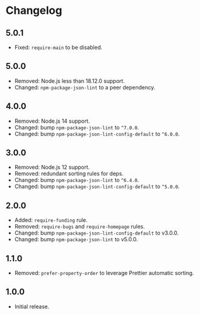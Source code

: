 # Changelog

## 5.0.1

- Fixed: `require-main` to be disabled.

## 5.0.0

- Removed: Node.js less than 18.12.0 support.
- Changed: `npm-package-json-lint` to a peer dependency.

## 4.0.0

- Removed: Node.js 14 support.
- Changed: bump `npm-package-json-lint` to `^7.0.0`.
- Changed: bump `npm-package-json-lint-config-default` to `^6.0.0`.

## 3.0.0

- Removed: Node.js 12 support.
- Removed: redundant sorting rules for deps.
- Changed: bump `npm-package-json-lint` to `^6.4.0`.
- Changed: bump `npm-package-json-lint-config-default` to `^5.0.0`.

## 2.0.0

- Added: `require-funding` rule.
- Removed: `require-bugs` and `require-homepage` rules.
- Changed: bump `npm-package-json-lint-config-default` to v3.0.0.
- Changed: bump `npm-package-json-lint` to v5.0.0.

## 1.1.0

- Removed: `prefer-property-order` to leverage Prettier automatic sorting.

## 1.0.0

- Initial release.

